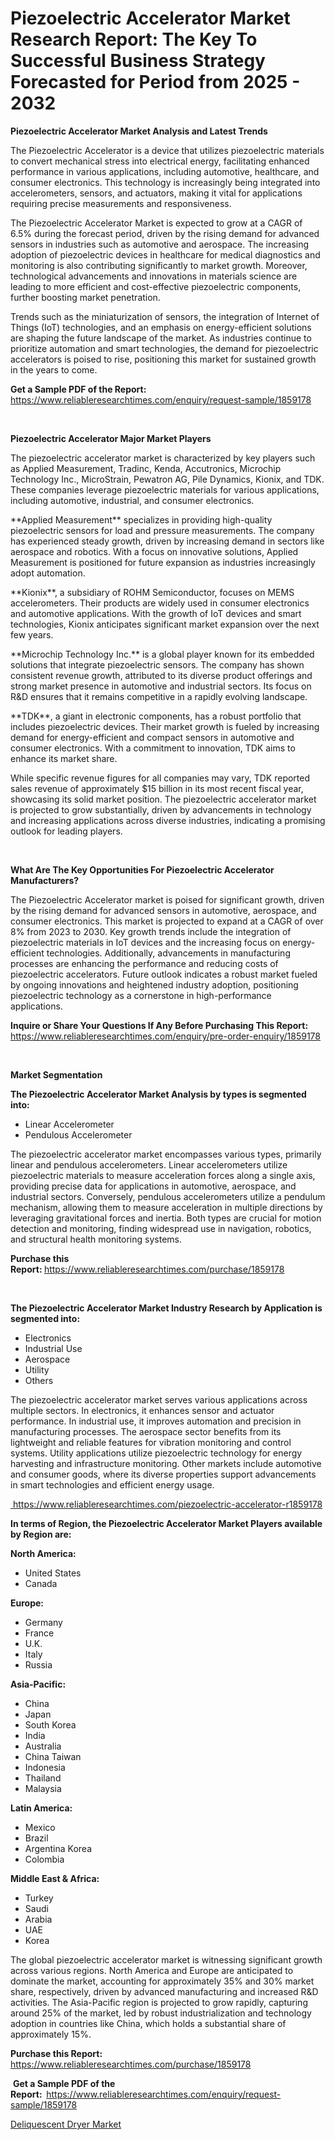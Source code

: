 <p><h1>Piezoelectric Accelerator Market Research Report: The Key To Successful Business Strategy Forecasted for Period from 2025 - 2032</h1></p><p><strong>Piezoelectric Accelerator Market Analysis and Latest Trends</strong></p>
<p><p>The Piezoelectric Accelerator is a device that utilizes piezoelectric materials to convert mechanical stress into electrical energy, facilitating enhanced performance in various applications, including automotive, healthcare, and consumer electronics. This technology is increasingly being integrated into accelerometers, sensors, and actuators, making it vital for applications requiring precise measurements and responsiveness. </p><p>The Piezoelectric Accelerator Market is expected to grow at a CAGR of 6.5% during the forecast period, driven by the rising demand for advanced sensors in industries such as automotive and aerospace. The increasing adoption of piezoelectric devices in healthcare for medical diagnostics and monitoring is also contributing significantly to market growth. Moreover, technological advancements and innovations in materials science are leading to more efficient and cost-effective piezoelectric components, further boosting market penetration. </p><p>Trends such as the miniaturization of sensors, the integration of Internet of Things (IoT) technologies, and an emphasis on energy-efficient solutions are shaping the future landscape of the market. As industries continue to prioritize automation and smart technologies, the demand for piezoelectric accelerators is poised to rise, positioning this market for sustained growth in the years to come.</p></p>
<p><strong>Get a Sample PDF of the Report:&nbsp;</strong> <a href="https://www.reliableresearchtimes.com/enquiry/request-sample/1859178?utm_campaign=3313&utm_medium=2&utm_source=Github&utm_content=ia&utm_term=08042025&utm_id=piezoelectric-accelerator">https://www.reliableresearchtimes.com/enquiry/request-sample/1859178</a></p>
<p>&nbsp;</p>
<p><strong>Piezoelectric Accelerator Major Market Players</strong></p>
<p><p>The piezoelectric accelerator market is characterized by key players such as Applied Measurement, Tradinc, Kenda, Accutronics, Microchip Technology Inc., MicroStrain, Pewatron AG, Pile Dynamics, Kionix, and TDK. These companies leverage piezoelectric materials for various applications, including automotive, industrial, and consumer electronics.</p><p>**Applied Measurement** specializes in providing high-quality piezoelectric sensors for load and pressure measurements. The company has experienced steady growth, driven by increasing demand in sectors like aerospace and robotics. With a focus on innovative solutions, Applied Measurement is positioned for future expansion as industries increasingly adopt automation.</p><p>**Kionix**, a subsidiary of ROHM Semiconductor, focuses on MEMS accelerometers. Their products are widely used in consumer electronics and automotive applications. With the growth of IoT devices and smart technologies, Kionix anticipates significant market expansion over the next few years.</p><p>**Microchip Technology Inc.** is a global player known for its embedded solutions that integrate piezoelectric sensors. The company has shown consistent revenue growth, attributed to its diverse product offerings and strong market presence in automotive and industrial sectors. Its focus on R&D ensures that it remains competitive in a rapidly evolving landscape.</p><p>**TDK**, a giant in electronic components, has a robust portfolio that includes piezoelectric devices. Their market growth is fueled by increasing demand for energy-efficient and compact sensors in automotive and consumer electronics. With a commitment to innovation, TDK aims to enhance its market share.</p><p>While specific revenue figures for all companies may vary, TDK reported sales revenue of approximately $15 billion in its most recent fiscal year, showcasing its solid market position. The piezoelectric accelerator market is projected to grow substantially, driven by advancements in technology and increasing applications across diverse industries, indicating a promising outlook for leading players.</p></p>
<p>&nbsp;</p>
<p><strong>What Are The Key Opportunities For Piezoelectric Accelerator Manufacturers?</strong></p>
<p><p>The Piezoelectric Accelerator market is poised for significant growth, driven by the rising demand for advanced sensors in automotive, aerospace, and consumer electronics. This market is projected to expand at a CAGR of over 8% from 2023 to 2030. Key growth trends include the integration of piezoelectric materials in IoT devices and the increasing focus on energy-efficient technologies. Additionally, advancements in manufacturing processes are enhancing the performance and reducing costs of piezoelectric accelerators. Future outlook indicates a robust market fueled by ongoing innovations and heightened industry adoption, positioning piezoelectric technology as a cornerstone in high-performance applications.</p></p>
<p><strong>Inquire or Share Your Questions If Any Before Purchasing This Report:</strong> <a href="https://www.reliableresearchtimes.com/enquiry/pre-order-enquiry/1859178?utm_campaign=3313&utm_medium=2&utm_source=Github&utm_content=ia&utm_term=08042025&utm_id=piezoelectric-accelerator">https://www.reliableresearchtimes.com/enquiry/pre-order-enquiry/1859178</a></p>
<p>&nbsp;</p>
<p><strong>Market Segmentation</strong></p>
<p><strong>The Piezoelectric Accelerator Market Analysis by types is segmented into:</strong></p>
<p><ul><li>Linear Accelerometer</li><li>Pendulous Accelerometer</li></ul></p>
<p><p>The piezoelectric accelerator market encompasses various types, primarily linear and pendulous accelerometers. Linear accelerometers utilize piezoelectric materials to measure acceleration forces along a single axis, providing precise data for applications in automotive, aerospace, and industrial sectors. Conversely, pendulous accelerometers utilize a pendulum mechanism, allowing them to measure acceleration in multiple directions by leveraging gravitational forces and inertia. Both types are crucial for motion detection and monitoring, finding widespread use in navigation, robotics, and structural health monitoring systems.</p></p>
<p><strong>Purchase this Report:&nbsp;</strong><a href="https://www.reliableresearchtimes.com/purchase/1859178?utm_campaign=3313&utm_medium=2&utm_source=Github&utm_content=ia&utm_term=08042025&utm_id=piezoelectric-accelerator">https://www.reliableresearchtimes.com/purchase/1859178</a></p>
<p>&nbsp;</p>
<p><strong>The Piezoelectric Accelerator Market Industry Research by Application is segmented into:</strong></p>
<p><ul><li>Electronics</li><li>Industrial Use</li><li>Aerospace</li><li>Utility</li><li>Others</li></ul></p>
<p><p>The piezoelectric accelerator market serves various applications across multiple sectors. In electronics, it enhances sensor and actuator performance. In industrial use, it improves automation and precision in manufacturing processes. The aerospace sector benefits from its lightweight and reliable features for vibration monitoring and control systems. Utility applications utilize piezoelectric technology for energy harvesting and infrastructure monitoring. Other markets include automotive and consumer goods, where its diverse properties support advancements in smart technologies and efficient energy usage.</p></p>
<p><a href="https://www.reliableresearchtimes.com/piezoelectric-accelerator-r1859178?utm_campaign=3313&utm_medium=2&utm_source=Github&utm_content=ia&utm_term=08042025&utm_id=piezoelectric-accelerator">&nbsp;https://www.reliableresearchtimes.com/piezoelectric-accelerator-r1859178</a></p>
<p><strong>In terms of Region, the Piezoelectric Accelerator Market Players available by Region are:</strong></p>
<p>
    <p> <strong> North America: </strong>
        <ul>
            <li>United States</li>
            <li>Canada</li>
        </ul>
        </p> 
    <p> <strong> Europe: </strong>
        <ul>
            <li>Germany</li>
            <li>France</li>
            <li>U.K.</li>
            <li>Italy</li>
            <li>Russia</li>
        </ul>
        </p> 
    <p> <strong> Asia-Pacific: </strong>
        <ul>
            <li>China</li>
            <li>Japan</li>
            <li>South Korea</li>
            <li>India</li>
            <li>Australia</li>
            <li>China Taiwan</li>
            <li>Indonesia</li>
            <li>Thailand</li>
            <li>Malaysia</li>
        </ul>
        </p> 
    <p> <strong> Latin America: </strong>
        <ul>
            <li>Mexico</li>
            <li>Brazil</li>
            <li>Argentina Korea</li>
            <li>Colombia</li>
        </ul>
        </p> 
    <p> <strong> Middle East & Africa: </strong>
        <ul>
            <li>Turkey</li>
            <li>Saudi</li>
            <li>Arabia</li>
            <li>UAE</li>
            <li>Korea</li>
        </ul>
    </p>
    </p>
<p><p>The global piezoelectric accelerator market is witnessing significant growth across various regions. North America and Europe are anticipated to dominate the market, accounting for approximately 35% and 30% market share, respectively, driven by advanced manufacturing and increased R&D activities. The Asia-Pacific region is projected to grow rapidly, capturing around 25% of the market, led by robust industrialization and technology adoption in countries like China, which holds a substantial share of approximately 15%.</p></p>
<p><strong>Purchase this Report: </strong><a href="https://www.reliableresearchtimes.com/purchase/1859178?utm_campaign=3313&utm_medium=2&utm_source=Github&utm_content=ia&utm_term=08042025&utm_id=piezoelectric-accelerator">https://www.reliableresearchtimes.com/purchase/1859178</a></p>
<p>&nbsp;<strong>Get a Sample PDF of the Report:&nbsp;&nbsp;</strong><a href="https://www.reliableresearchtimes.com/enquiry/request-sample/1859178?utm_campaign=3313&utm_medium=2&utm_source=Github&utm_content=ia&utm_term=08042025&utm_id=piezoelectric-accelerator">https://www.reliableresearchtimes.com/enquiry/request-sample/1859178</a></p>
<p><strong></strong></p>
<p><p><a href="https://github.com/vigoseiler/Market-Research-Report-List-1/blob/main/deliquescent-dryer-market.md?utm_campaign=3313&utm_medium=2&utm_source=Github&utm_content=ia&utm_term=08042025&utm_id=piezoelectric-accelerator">Deliquescent Dryer Market</a></p></p>